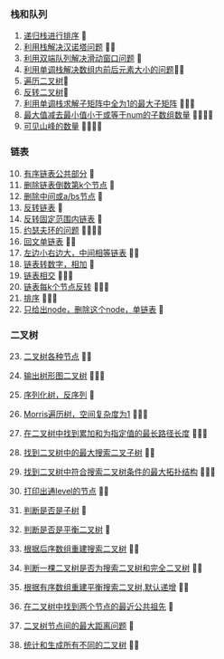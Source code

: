 
### 栈和队列
1. [递归栈进行排序](https://github.com/LevenWin/alogrithm/blob/master/Code/StackQueue/stack_sort.py) 🌟
2. [利用栈解决汉诺塔问题](https://github.com/LevenWin/alogrithm/blob/master/Code/StackQueue/hanoiProblem.py) 🌟🌟
3. [利用双端队列解决滑动窗口问题](https://github.com/LevenWin/alogrithm/blob/master/Code/StackQueue/slideWindow.py) 🌟
4. [利用单调栈解决数组内前后元素大小的问题](https://github.com/LevenWin/alogrithm/blob/master/Code/StackQueue/2min.py)🌟🌟
5. [遍历二叉树](https://github.com/LevenWin/alogrithm/blob/master/Code/StackQueue/treeReleated.py)🌟
6. [反转二叉树](https://github.com/LevenWin/alogrithm/blob/master/Code/StackQueue/reverseTree.py)🌟
7. [利用单调栈求解子矩阵中全为1的最大子矩阵](https://github.com/LevenWin/alogrithm/blob/master/Code/StackQueue/maxSubRect.py) 🌟🌟🌟
8. [最大值减去最小值小于或等于num的子数组数量](https://github.com/LevenWin/alogrithm/blob/master/Code/StackQueue/12-4.py) 🌟🌟🌟🌟
9. [可见山峰的数量](https://github.com/LevenWin/alogrithm/blob/master/Code/StackQueue/12-5.py) 🌟🌟🌟🌟

### 链表
10. [有序链表公共部分](https://github.com/LevenWin/alogrithm/blob/master/Code/LinkedList/12-5-1.py) 🌟
11. [删除链表倒数第k个节点](https://github.com/LevenWin/alogrithm/blob/master/Code/LinkedList/12-6-1.py) 🌟
12. [删除中间或a/bs节点](https://github.com/LevenWin/alogrithm/blob/master/Code/LinkedList/12-6-2.py) 🌟
13. [反转链表](https://github.com/LevenWin/alogrithm/blob/master/Code/LinkedList/12-6-3.py) 🌟
14. [反转固定范围内链表](https://github.com/LevenWin/alogrithm/blob/master/Code/LinkedList/12-7-1.py) 🌟
15. [约瑟夫环的问题](https://github.com/LevenWin/alogrithm/blob/master/Code/LinkedList/12-9.py) 🌟🌟🌟🌟
16. [回文单链表](https://github.com/LevenWin/alogrithm/blob/master/Code/LinkedList/12-10.py) 🌟🌟
17. [左边小右边大，中间相等链表](https://github.com/LevenWin/alogrithm/blob/master/Code/LinkedList/12-11.py) 🌟🌟
18. [链表转数字，相加](https://github.com/LevenWin/alogrithm/blob/master/Code/LinkedList/12-12.py) 🌟
19. [链表相交](https://github.com/LevenWin/alogrithm/blob/master/Code/LinkLinkedListList/12-13.py) 🌟🌟🌟
20. [链表每k个节点反转](https://github.com/LevenWin/alogrithm/blob/master/Code/LinkedList/12-14.py) 🌟🌟🌟
21. [排序](https://github.com/LevenWin/alogrithm/blob/master/Code/Common/sort.py) 🌟🌟🌟
22. [只给出node，删除这个node，单链表](https://github.com/LevenWin/alogrithm/blob/master/Code/LinkedList/12-19.py) 🌟

### 二叉树
23. [二叉树各种节点](https://github.com/LevenWin/alogrithm/blob/master/Code/Tree/12-20.py) 🌟🌟
24. [输出树形图二叉树](https://github.com/LevenWin/alogrithm/blob/master/Code/Tree/12-21.py) 🌟🌟🌟
25. [序列化树，反序列](https://github.com/LevenWin/alogrithm/blob/master/Code/Tree/12-22.py) 🌟
26. [Morris遍历树，空间复杂度为1](https://github.com/LevenWin/alogrithm/blob/master/Code/Tree/12-26.py) 🌟🌟🌟
27. [在二叉树中找到累加和为指定值的最长路径长度](https://github.com/LevenWin/alogrithm/blob/master/Code/Tree/12-27.py) 🌟🌟🌟
28. [找到二叉树中的最大搜索二叉子树](https://github.com/LevenWin/alogrithm/blob/master/Code/Tree/12-28.py) 🌟🌟
29. [找到二叉树中符合搜索二叉树条件的最大拓扑结构](https://github.com/LevenWin/alogrithm/blob/master/Code/Tree/12-30.py) 🌟🌟🌟
30. [打印出通level的节点](https://github.com/LevenWin/alogrithm/blob/master/Code/Tree/1-2.py) 🌟🌟
31. [判断是否是子树](https://github.com/LevenWin/alogrithm/blob/master/Code/Tree/1-3.py) 🌟
32. [判断是否是平衡二叉树](https://github.com/LevenWin/alogrithm/blob/master/Code/Tree/1-3-1.py) 🌟
33. [根据后序数组重建搜索二叉树](https://github.com/LevenWin/alogrithm/blob/master/Code/Tree/1-4.py) 🌟🌟

34. [判断一棵二叉树是否为搜索二叉树和完全二叉树](https://github.com/LevenWin/alogrithm/blob/master/Code/Tree/1-5.py) 🌟🌟
35. [根据有序数组重建平衡搜索二叉树,默认递增](https://github.com/LevenWin/alogrithm/blob/master/Code/Tree/1-6.py) 🌟🌟
36. [在二叉树中找到两个节点的最近公共祖先](https://github.com/LevenWin/alogrithm/blob/master/Code/Tree/1-14.py) 🌟
37. [二叉树节点间的最大距离问题](https://github.com/LevenWin/alogrithm/blob/master/Code/Tree/1-15.py) 🌟
38. [统计和生成所有不同的二叉树](https://github.com/LevenWin/alogrithm/blob/master/Code/Tree/1-17.py) 🌟🌟


















